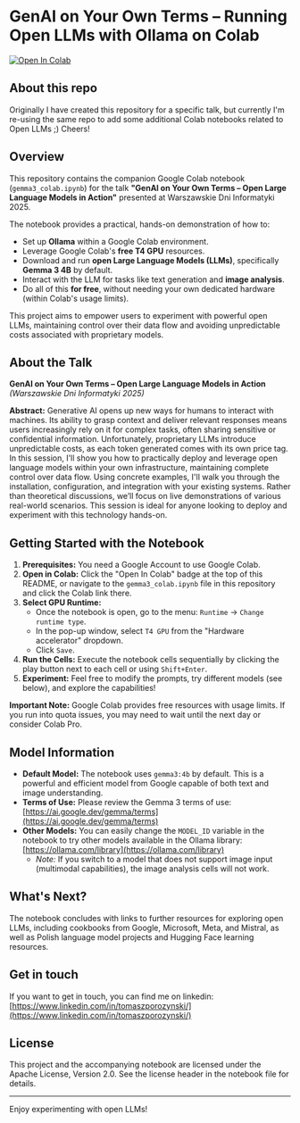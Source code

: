 # GenAI on Your Own Terms – Running Open LLMs with Ollama on Colab

[![Open In Colab](https://colab.research.google.com/assets/colab-badge.svg)](https://colab.research.google.com/github/ontaptom/wdi/blob/main/gemma3_colab.ipynb)

## About this repo 

Originally I have created this repository for a specific talk, but currently I'm re-using the same repo to add some additional Colab notebooks related to Open LLMs ;) Cheers!


## Overview

This repository contains the companion Google Colab notebook (`gemma3_colab.ipynb`) for the talk **"GenAI on Your Own Terms – Open Large Language Models in Action"** presented at Warszawskie Dni Informatyki 2025.

The notebook provides a practical, hands-on demonstration of how to:
*   Set up **Ollama** within a Google Colab environment.
*   Leverage Google Colab's **free T4 GPU** resources.
*   Download and run **open Large Language Models (LLMs)**, specifically **Gemma 3 4B** by default.
*   Interact with the LLM for tasks like text generation and **image analysis**.
*   Do all of this **for free**, without needing your own dedicated hardware (within Colab's usage limits).

This project aims to empower users to experiment with powerful open LLMs, maintaining control over their data flow and avoiding unpredictable costs associated with proprietary models.

## About the Talk

**GenAI on Your Own Terms – Open Large Language Models in Action**
*(Warszawskie Dni Informatyki 2025)*

**Abstract:** Generative AI opens up new ways for humans to interact with machines. Its ability to grasp context and deliver relevant responses means users increasingly rely on it for complex tasks, often sharing sensitive or confidential information. Unfortunately, proprietary LLMs introduce unpredictable costs, as each token generated comes with its own price tag. In this session, I'll show you how to practically deploy and leverage open language models within your own infrastructure, maintaining complete control over data flow. Using concrete examples, I'll walk you through the installation, configuration, and integration with your existing systems. Rather than theoretical discussions, we’ll focus on live demonstrations of various real-world scenarios. This session is ideal for anyone looking to deploy and experiment with this technology hands-on.

## Getting Started with the Notebook

1.  **Prerequisites:** You need a Google Account to use Google Colab.
2.  **Open in Colab:** Click the "Open In Colab" badge at the top of this README, or navigate to the `gemma3_colab.ipynb` file in this repository and click the Colab link there.
3.  **Select GPU Runtime:**
    *   Once the notebook is open, go to the menu: `Runtime` -> `Change runtime type`.
    *   In the pop-up window, select `T4 GPU` from the "Hardware accelerator" dropdown.
    *   Click `Save`.
4.  **Run the Cells:** Execute the notebook cells sequentially by clicking the play button next to each cell or using `Shift+Enter`.
5.  **Experiment:** Feel free to modify the prompts, try different models (see below), and explore the capabilities!

**Important Note:** Google Colab provides free resources with usage limits. If you run into quota issues, you may need to wait until the next day or consider Colab Pro.

## Model Information

*   **Default Model:** The notebook uses `gemma3:4b` by default. This is a powerful and efficient model from Google capable of both text and image understanding.
*   **Terms of Use:** Please review the Gemma 3 terms of use: [https://ai.google.dev/gemma/terms](https://ai.google.dev/gemma/terms)
*   **Other Models:** You can easily change the `MODEL_ID` variable in the notebook to try other models available in the Ollama library: [https://ollama.com/library](https://ollama.com/library)
    *   *Note:* If you switch to a model that does not support image input (multimodal capabilities), the image analysis cells will not work.

## What's Next?

The notebook concludes with links to further resources for exploring open LLMs, including cookbooks from Google, Microsoft, Meta, and Mistral, as well as Polish language model projects and Hugging Face learning resources.

## Get in touch

If you want to get in touch, you can find me on linkedin: [https://www.linkedin.com/in/tomaszporozynski/](https://www.linkedin.com/in/tomaszporozynski/)

## License

This project and the accompanying notebook are licensed under the Apache License, Version 2.0. See the license header in the notebook file for details.

---

Enjoy experimenting with open LLMs!
